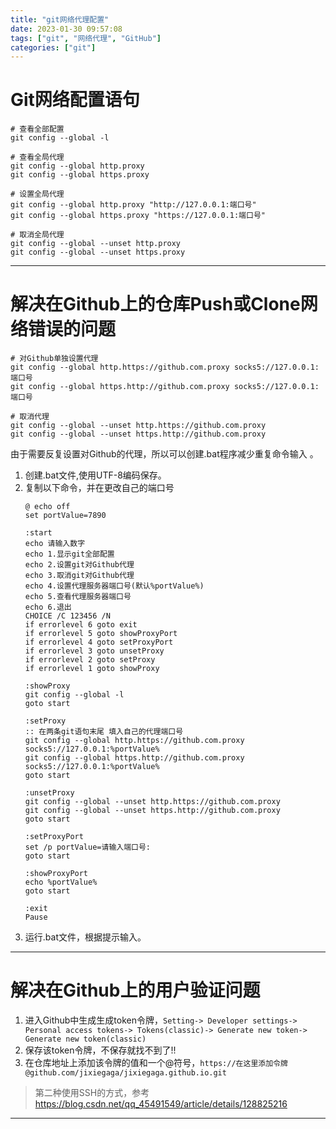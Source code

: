 ```yaml
---
title: "git网络代理配置"
date: 2023-01-30 09:57:08
tags: ["git", "网络代理", "GitHub"]
categories: ["git"]
---
```


# Git网络配置语句 #

```CMD
# 查看全部配置
git config --global -l

# 查看全局代理
git config --global http.proxy
git config --global https.proxy 

# 设置全局代理
git config --global http.proxy "http://127.0.0.1:端口号"
git config --global https.proxy "https://127.0.0.1:端口号"

# 取消全局代理
git config --global --unset http.proxy
git config --global --unset https.proxy
```

---

# 解决在Github上的仓库Push或Clone网络错误的问题 #

```CMD
# 对Github单独设置代理
git config --global http.https://github.com.proxy socks5://127.0.0.1:端口号
git config --global https.http://github.com.proxy socks5://127.0.0.1:端口号

# 取消代理
git config --global --unset http.https://github.com.proxy 
git config --global --unset https.http://github.com.proxy 
```

由于需要反复设置对Github的代理，所以可以创建.bat程序减少重复命令输入 。  
1. 创建.bat文件,使用UTF-8编码保存。
2. 复制以下命令，并在更改自己的端口号
    ```CMD
    @ echo off
    set portValue=7890

    :start
    echo 请输入数字
    echo 1.显示git全部配置
    echo 2.设置git对Github代理
    echo 3.取消git对Github代理
    echo 4.设置代理服务器端口号(默认%portValue%)
    echo 5.查看代理服务器端口号
    echo 6.退出
    CHOICE /C 123456 /N
    if errorlevel 6 goto exit
    if errorlevel 5 goto showProxyPort
    if errorlevel 4 goto setProxyPort
    if errorlevel 3 goto unsetProxy
    if errorlevel 2 goto setProxy
    if errorlevel 1 goto showProxy

    :showProxy
    git config --global -l
    goto start

    :setProxy
    :: 在两条git语句末尾 填入自己的代理端口号
    git config --global http.https://github.com.proxy socks5://127.0.0.1:%portValue%
    git config --global https.http://github.com.proxy socks5://127.0.0.1:%portValue%
    goto start

    :unsetProxy
    git config --global --unset http.https://github.com.proxy 
    git config --global --unset https.http://github.com.proxy 
    goto start

    :setProxyPort
    set /p portValue=请输入端口号:
    goto start

    :showProxyPort
    echo %portValue%
    goto start

    :exit
    Pause
    ```
3. 运行.bat文件，根据提示输入。   

---   

# 解决在Github上的用户验证问题 #   
1. 进入Github中生成生成token令牌，``Setting-> Developer settings-> Personal access tokens-> Tokens(classic)-> Generate new token-> Generate new token(classic)``
2. 保存该token令牌，不保存就找不到了!!
3. 在仓库地址上添加该令牌的值和一个@符号，``https://在这里添加令牌@github.com/jixiegaga/jixiegaga.github.io.git``   

> 第二种使用SSH的方式，参考<https://blog.csdn.net/qq_45491549/article/details/128825216>   

---